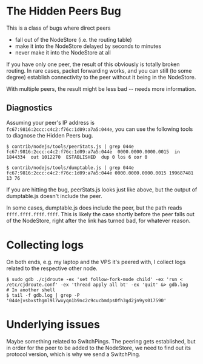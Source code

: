 # The Hidden Peers Bug

This is a class of bugs where direct peers

- fall out of the NodeStore (i.e. the routing table)
- make it into the NodeStore delayed by seconds to minutes
- never make it into the NodeStore at all

If you have only one peer, the result of this obviously is totally broken
routing. In rare cases, packet forwarding works, and you can still (to some
degree) establish connectivity to the peer without it being in the NodeStore.

With multiple peers, the result might be less bad -- needs more information.


## Diagnostics

Assuming your peer's IP address is `fc67:9816:2ccc:c4c2:f76c:1d09:a7a5:044e`,
you can use the following tools to diagnose the Hidden Peers bug.

```
$ contrib/nodejs/tools/peerStats.js | grep 044e
fc67:9816:2ccc:c4c2:f76c:1d09:a7a5:044e  0000.0000.0000.0015  in 1844334  out 1012270  ESTABLISHED  dup 0 los 6 oor 0

$ contrib/nodejs/tools/dumptable.js | grep 044e
fc67:9816:2ccc:c4c2:f76c:1d09:a7a5:044e 0000.0000.0000.0015 199687481 13 76
```

If you are hitting the bug, peerStats.js looks just like above, but the output
of dumptable.js doesn't include the peer.

In some cases, dumptable.js does include the peer, but the path reads `ffff.ffff.ffff.ffff`.
This is likely the case shortly before the peer falls out of the NodeStore, right
after the link has turned bad, for whatever reason.


# Collecting logs

On both ends, e.g. my laptop and the VPS it's peered with, I collect logs
related to the respective other node.

```
$ sudo gdb ./cjdroute -ex 'set follow-fork-mode child' -ex 'run < /etc/cjdroute.conf' -ex 'thread apply all bt' -ex 'quit' &> gdb.log
# In another shell
$ tail -f gdb.log | grep -P '044e|vsbxsthgml9l7wxyqn1b9nc2c9cucbmdps0fh3gd2jn9ys017590'
```


# Underlying issues

Maybe something related to SwitchPings. The peering gets established, but in
order for the peer to be added to the NodeStore, we need to find out its
protocol version, which is why we send a SwitchPing.
